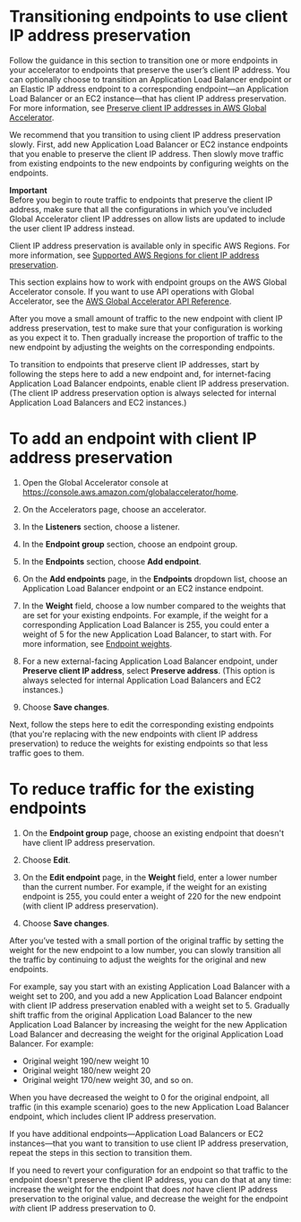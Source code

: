 # Transitioning endpoints to use client IP address preservation<a name="about-endpoints.transition-to-IP-preservation"></a>

Follow the guidance in this section to transition one or more endpoints in your accelerator to endpoints that preserve the user’s client IP address\. You can optionally choose to transition an Application Load Balancer endpoint or an Elastic IP address endpoint to a corresponding endpoint—an Application Load Balancer or an EC2 instance—that has client IP address preservation\. For more information, see [Preserve client IP addresses in AWS Global Accelerator](preserve-client-ip-address.md)\.

We recommend that you transition to using client IP address preservation slowly\. First, add new Application Load Balancer or EC2 instance endpoints that you enable to preserve the client IP address\. Then slowly move traffic from existing endpoints to the new endpoints by configuring weights on the endpoints\. 

**Important**  
Before you begin to route traffic to endpoints that preserve the client IP address, make sure that all the configurations in which you’ve included Global Accelerator client IP addresses on allow lists are updated to include the user client IP address instead\.

Client IP address preservation is available only in specific AWS Regions\. For more information, see [Supported AWS Regions for client IP address preservation](preserve-client-ip-address.regions.md)\. 

This section explains how to work with endpoint groups on the AWS Global Accelerator console\. If you want to use API operations with Global Accelerator, see the [AWS Global Accelerator API Reference](https://docs.aws.amazon.com/global-accelerator/latest/api/Welcome.html)\.

After you move a small amount of traffic to the new endpoint with client IP address preservation, test to make sure that your configuration is working as you expect it to\. Then gradually increase the proportion of traffic to the new endpoint by adjusting the weights on the corresponding endpoints\.

To transition to endpoints that preserve client IP addresses, start by following the steps here to add a new endpoint and, for internet\-facing Application Load Balancer endpoints, enable client IP address preservation\. \(The client IP address preservation option is always selected for internal Application Load Balancers and EC2 instances\.\)

# To add an endpoint with client IP address preservation

1. Open the Global Accelerator console at [ https://console\.aws\.amazon\.com/globalaccelerator/home](https://console.aws.amazon.com/globalaccelerator/home)\. 

1. On the Accelerators page, choose an accelerator\.

1. In the **Listeners** section, choose a listener\.

1. In the **Endpoint group** section, choose an endpoint group\.

1. In the **Endpoints** section, choose **Add endpoint**\.

1. On the **Add endpoints** page, in the **Endpoints** dropdown list, choose an Application Load Balancer endpoint or an EC2 instance endpoint\.

1. In the **Weight** field, choose a low number compared to the weights that are set for your existing endpoints\. For example, if the weight for a corresponding Application Load Balancer is 255, you could enter a weight of 5 for the new Application Load Balancer, to start with\. For more information, see [ Endpoint weights](about-endpoints-endpoint-weights.md)\.

1. For a new external\-facing Application Load Balancer endpoint, under **Preserve client IP address**, select **Preserve address**\. \(This option is always selected for internal Application Load Balancers and EC2 instances\.\)

1. Choose **Save changes**\.

Next, follow the steps here to edit the corresponding existing endpoints \(that you're replacing with the new endpoints with client IP address preservation\) to reduce the weights for existing endpoints so that less traffic goes to them\.

# To reduce traffic for the existing endpoints

1. On the **Endpoint group** page, choose an existing endpoint that doesn't have client IP address preservation\.

1. Choose **Edit**\.

1. On the **Edit endpoint** page, in the **Weight** field, enter a lower number than the current number\. For example, if the weight for an existing endpoint is 255, you could enter a weight of 220 for the new endpoint \(with client IP address preservation\)\.

1. Choose **Save changes**\.

After you’ve tested with a small portion of the original traffic by setting the weight for the new endpoint to a low number, you can slowly transition all the traffic by continuing to adjust the weights for the original and new endpoints\.

For example, say you start with an existing Application Load Balancer with a weight set to 200, and you add a new Application Load Balancer endpoint with client IP address preservation enabled with a weight set to 5\. Gradually shift traffic from the original Application Load Balancer to the new Application Load Balancer by increasing the weight for the new Application Load Balancer and decreasing the weight for the original Application Load Balancer\. For example: 
+ Original weight 190/new weight 10
+ Original weight 180/new weight 20
+ Original weight 170/new weight 30, and so on\.

When you have decreased the weight to 0 for the original endpoint, all traffic \(in this example scenario\) goes to the new Application Load Balancer endpoint, which includes client IP address preservation\. 

If you have additional endpoints—Application Load Balancers or EC2 instances—that you want to transition to use client IP address preservation, repeat the steps in this section to transition them\.

If you need to revert your configuration for an endpoint so that traffic to the endpoint doesn't preserve the client IP address, you can do that at any time: increase the weight for the endpoint that does *not* have client IP address preservation to the original value, and decrease the weight for the endpoint *with* client IP address preservation to 0\.